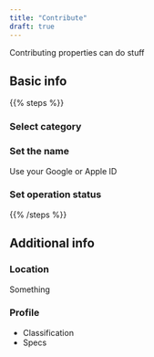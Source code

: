 ```yaml
---
title: "Contribute"
draft: true
---
```


Contributing properties can do stuff

## Basic info

{{% steps %}}

### Select category

### Set the name

Use your Google or Apple ID

### Set operation status

{{% /steps %}}

## Additional info

### Location
Something

### Profile
* Classification
* Specs